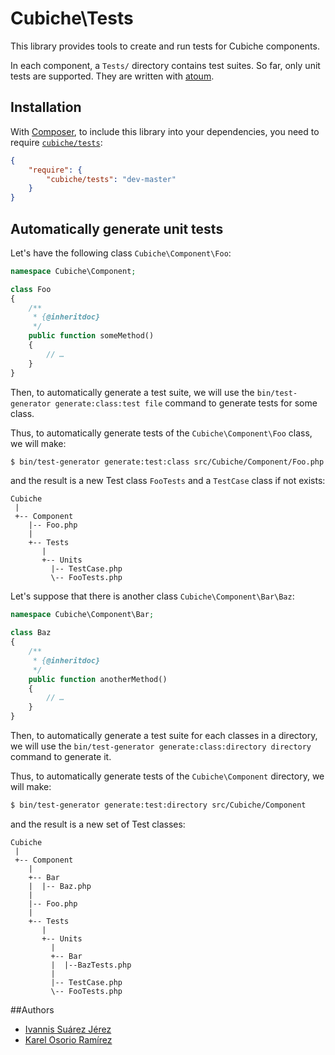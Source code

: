 # Cubiche\Tests

This library provides tools to create and run tests for Cubiche components.

In each component, a `Tests/` directory contains test suites. So far, only unit
tests are supported. They are written with [atoum](http://atoum.org/).

## Installation

With [Composer](http://getcomposer.org/), to include this library into your
dependencies, you need to require [`cubiche/tests`](https://packagist.org/packages/cubiche/tests):

```json
{
    "require": {
        "cubiche/tests": "dev-master"
    }
}
```

## Automatically generate unit tests

Let's have the following class `Cubiche\Component\Foo`:

```php
namespace Cubiche\Component;

class Foo
{
    /**
     * {@inheritdoc}
     */
    public function someMethod()
    {
        // …
    }
}
```

Then, to automatically generate a test suite, we will use the `bin/test-generator
generate:class:test file` command to generate tests for some class.

Thus, to automatically generate tests of the `Cubiche\Component\Foo` class, we will make:

```sh
$ bin/test-generator generate:test:class src/Cubiche/Component/Foo.php
```

and the result is a new Test class `FooTests` and a `TestCase` class if not exists:

```
Cubiche
 |    
 +-- Component
    |-- Foo.php
    |
    +-- Tests
       |
       +-- Units
         |-- TestCase.php
         \-- FooTests.php
```
 
Let's suppose that there is another class `Cubiche\Component\Bar\Baz`:

```php
namespace Cubiche\Component\Bar;

class Baz
{
    /**
     * {@inheritdoc}
     */
    public function anotherMethod()
    {
        // …
    }
}
```

Then, to automatically generate a test suite for each classes in a directory, we will use the `bin/test-generator
generate:class:directory directory` command to generate it.

Thus, to automatically generate tests of the `Cubiche\Component` directory, we will make:

```sh
$ bin/test-generator generate:test:directory src/Cubiche/Component
```
and the result is a new set of Test classes:

```
Cubiche
 |    
 +-- Component
    |
    +-- Bar
    |  |-- Baz.php
    |   
    |-- Foo.php
    |
    +-- Tests
       |
       +-- Units
         |
         +-- Bar
         |  |--BazTests.php
         |
         |-- TestCase.php
         \-- FooTests.php
```

##Authors

* [Ivannis Suárez Jérez](https://github.com/ivannis)
* [Karel Osorio Ramírez](https://github.com/osorioramirez)